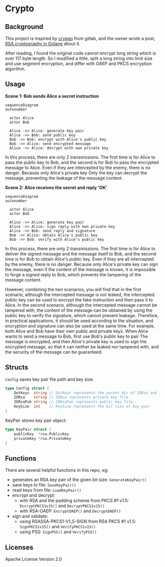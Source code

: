# Crypto

## Background

This project is inspired by [crypgo](https://gitlab.com/rahasak-labs/crypgo) from gitlab,
and the owner wrote a post, [RSA cryptography in Golang](https://medium.com/rahasak/golang-rsa-cryptography-1f1897ada311) about it.

After reading, I found the original code cannot encrypt long string which is over 117 byte length.
So I modified a little, split a long string into limit size and use segment encryption,
and differ with OAEP and PKCS encryption algorithm.

## Usage

**Scene 1: Bob sends Alice a secret instruction**
```mermaid
sequenceDiagram
autonumber

  actor Alice
  actor Bob
  
  Alice ->> Alice: generate key pair
  Alice ->> Bob: send public key
  Bob ->> Bob: encrypt with Alice's public key
  Bob ->> Alice: send encrypted message
  Alice ->> Alice: decrypt with own private key
```
In this process, there are only 2 transmissions. The first time is for Alice to pass the public key to Bob,
and the second is for Bob to pass the encrypted message to Alice.
Even if they are intercepted by the enemy, there is no danger.
Because only Alice's private key Only the key can decrypt the message,
preventing the leakage of the message content.

**Scene 2: Alice receives the secret and reply 'OK'**
```mermaid
sequenceDiagram
autonumber

  actor Alice
  actor Bob
  
  Alice ->> Alice: generate key pair
  Alice ->> Alice: sign reply with own private key
  Alice ->> Bob: send reply and signature
  Bob ->> Alice: obtain Alice's public key
  Bob ->> Bob: verify with Alice's public key 
```
In this process, there are only 2 transmissions.
The first time is for Alice to deliver the signed message and the message itself to Bob,
and the second time is for Bob to obtain Alice's public key.
Even if they are all intercepted by the enemy, there is no danger.
Because only Alice's private key can sign the message, even if the content of the message is known,
it is impossible to forge a signed reply to Bob, which prevents the tampering of the message content.

However, combining the two scenarios, you will find that in the first scenario, although the intercepted message is not leaked,
the intercepted public key can be used to encrypt the fake instruction and then pass it to Alice.
In the second scenario, although the intercepted message cannot be tampered with,
the content of the message can be obtained by using the public key to verify the signature, which cannot prevent leakage.
Therefore, in practical applications, it should be used according to the situation,
and encryption and signature can also be used at the same time.
For example, both Alice and Bob have their own public and private keys.
When Alice wants to send a message to Bob, first use Bob's public key to pair The message is encrypted,
and then Alice's private key is used to sign the encrypted message,
so that it can neither be leaked nor tampered with, and the security of the message can be guaranteed.

## Structs

`Config` saves key pair file path and key size:

```go
type Config struct {
    DotKeys  string // DotKeys represents the parent dir of IDRsa and IDRsaPub
    IDRsa    string // IDRsa represents private key file
    IDRsaPub string // IDRsaPub represents public key file
    KeySize  int    // KeySize represents the bit size of key pair
}
```

KeyPair stores key pair object:

```go
type KeyPair struct {
    publicKey  *rsa.PublicKey
    privateKey *rsa.PrivateKey
}
```

## Functions

There are several helpful functions in this repo, eg:
- generates an RSA key pair of the given bit size: `GenerateKeyPair()`
- save keys to file: `SaveKeyPair()`
- read keys from file: `LoadKeyPair()`
- encrypt and decrypt:
  - with RSA and the padding scheme from PKCS #1 v1.5: `EncryptPKCS1v15()` and `DecryptPKCS1v15()`
  - with RSA-OAEP: `EncryptOAEP()` and `DecryptOAEP()`
- sign and validate:
  - using RSASSA-PKCS1-V1_5-SIGN from RSA PKCS #1 v1.5: `SignPKCS1v15()` and `VerifyPKCS1v15()`
  - using PSS: `SignPSS()` and `VerifyPSS()`

## Licenses

Apache License Version 2.0